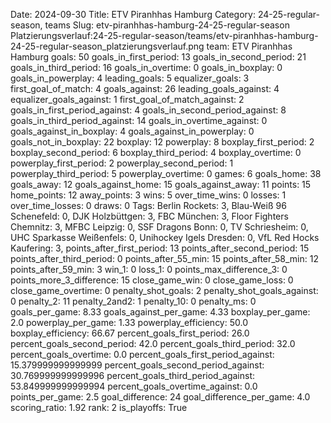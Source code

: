 Date: 2024-09-30
Title: ETV Piranhhas Hamburg
Category: 24-25-regular-season, teams
Slug: etv-piranhhas-hamburg-24-25-regular-season
Platzierungsverlauf:24-25-regular-season/teams/etv-piranhhas-hamburg-24-25-regular-season_platzierungsverlauf.png
team: ETV Piranhhas Hamburg
goals: 50
goals_in_first_period: 13
goals_in_second_period: 21
goals_in_third_period: 16
goals_in_overtime: 0
goals_in_boxplay: 0
goals_in_powerplay: 4
leading_goals: 5
equalizer_goals: 3
first_goal_of_match: 4
goals_against: 26
leading_goals_against: 4
equalizer_goals_against: 1
first_goal_of_match_against: 2
goals_in_first_period_against: 4
goals_in_second_period_against: 8
goals_in_third_period_against: 14
goals_in_overtime_against: 0
goals_against_in_boxplay: 4
goals_against_in_powerplay: 0
goals_not_in_boxplay: 22
boxplay: 12
powerplay: 8
boxplay_first_period: 2
boxplay_second_period: 6
boxplay_third_period: 4
boxplay_overtime: 0
powerplay_first_period: 2
powerplay_second_period: 1
powerplay_third_period: 5
powerplay_overtime: 0
games: 6
goals_home: 38
goals_away: 12
goals_against_home: 15
goals_against_away: 11
points: 15
home_points: 12
away_points: 3
wins: 5
over_time_wins: 0
losses: 1
over_time_losses: 0
draws: 0
Tags:  Berlin Rockets: 3,  Blau-Weiß 96 Schenefeld: 0,  DJK Holzbüttgen: 3,  FBC München: 3,  Floor Fighters Chemnitz: 3,  MFBC Leipzig: 0,  SSF Dragons Bonn: 0,  TV Schriesheim: 0,  UHC Sparkasse Weißenfels: 0,  Unihockey Igels Dresden: 0,  VfL Red Hocks Kaufering: 3,
points_after_first_period: 13
points_after_second_period: 15
points_after_third_period: 0
points_after_55_min: 15
points_after_58_min: 12
points_after_59_min: 3
win_1: 0
loss_1: 0
points_max_difference_3: 0
points_more_3_difference: 15
close_game_win: 0
close_game_loss: 0
close_game_overtime: 0
penalty_shot_goals: 2
penalty_shot_goals_against: 0
penalty_2: 11
penalty_2and2: 1
penalty_10: 0
penalty_ms: 0
goals_per_game: 8.33
goals_against_per_game: 4.33
boxplay_per_game: 2.0
powerplay_per_game: 1.33
powerplay_efficiency: 50.0
boxplay_efficiency: 66.67
percent_goals_first_period: 26.0
percent_goals_second_period: 42.0
percent_goals_third_period: 32.0
percent_goals_overtime: 0.0
percent_goals_first_period_against: 15.379999999999999
percent_goals_second_period_against: 30.769999999999996
percent_goals_third_period_against: 53.849999999999994
percent_goals_overtime_against: 0.0
points_per_game: 2.5
goal_difference: 24
goal_difference_per_game: 4.0
scoring_ratio: 1.92
rank: 2
is_playoffs: True

